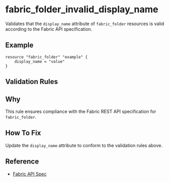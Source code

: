 # fabric_folder_invalid_display_name

Validates that the `display_name` attribute of `fabric_folder` resources is valid according to the Fabric API specification.

## Example

```hcl
resource "fabric_folder" "example" {
    display_name = "value"
}
```

## Validation Rules



## Why

This rule ensures compliance with the Fabric REST API specification for `fabric_folder`.

## How To Fix

Update the `display_name` attribute to conform to the validation rules above.

## Reference

- [Fabric API Spec](https://github.com/microsoft/fabric-rest-api-specs/tree/main/platform/definitions/platform.json)
